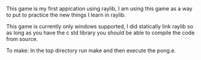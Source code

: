 This game is my first appication using raylib, I am using this game as a way to put to practice the new things I learn in raylib.

This game is currently only windows supported, I did statically link raylib so as long as you have the c std library you should be able to compile the code from source.

To make:
  In the top directory run make and then execute the pong.e.
